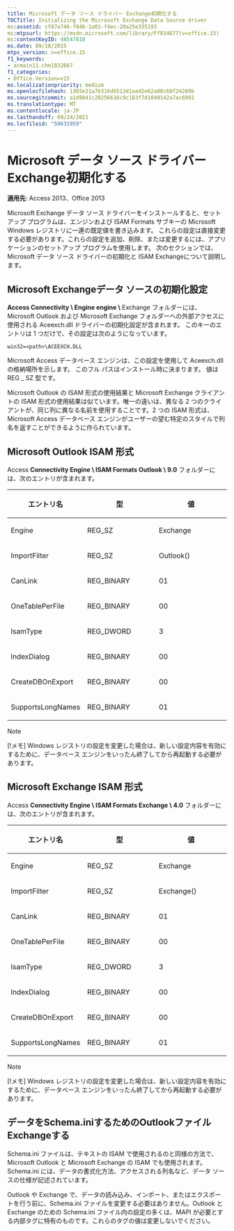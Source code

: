 ```yaml
---
title: Microsoft データ ソース ドライバー Exchange初期化する
TOCTitle: Initializing the Microsoft Exchange Data Source driver
ms:assetid: cf87a746-f846-1a01-f4ec-20a25e335193
ms:mtpsurl: https://msdn.microsoft.com/library/Ff834677(v=office.15)
ms:contentKeyID: 48547810
ms.date: 09/18/2015
mtps_version: v=office.15
f1_keywords:
- acmain11.chm1032667
f1_categories:
- Office.Version=v15
ms.localizationpriority: medium
ms.openlocfilehash: 1365e21a7b316d6513d1aad2e62a08c60f24289b
ms.sourcegitcommit: a1d9041c20256616c9c183f7d1049142a7ac6991
ms.translationtype: MT
ms.contentlocale: ja-JP
ms.lasthandoff: 09/24/2021
ms.locfileid: "59631959"
---
```

# <a name="initializing-the-microsoft-exchange-data-source-driver"></a>Microsoft データ ソース ドライバー Exchange初期化する

**適用先**: Access 2013、Office 2013

Microsoft Exchange データ ソース ドライバーをインストールすると、セットアップ プログラムは、エンジンおよび ISAM Formats サブキーの Microsoft Windows レジストリに一連の既定値を書き込みます。 これらの設定は直接変更する必要があります。これらの設定を追加、削除、または変更するには、アプリケーションのセットアップ プログラムを使用します。 次のセクションでは、Microsoft データ ソース ドライバーの初期化と ISAM Exchangeについて説明します。

## <a name="microsoft-exchange-data-source-initialization-settings"></a>Microsoft Exchangeデータ ソースの初期化設定

**Access Connectivity \\ Engine engine \\** Exchange フォルダーには、Microsoft Outlook および Microsoft Exchange フォルダーへの外部アクセスに使用される Aceexch.dll ドライバーの初期化設定が含まれます。 このキーのエントリは 1 つだけで、その設定は次のようになっています。

`win32=<path>\ACEEXCH.DLL`

Microsoft Access データベース エンジンは、この設定を使用して Aceexch.dll の格納場所を示します。 このフル パスはインストール時に決まります。 値は REG \_ SZ 型です。

Microsoft Outlook の ISAM 形式の使用結果と Microsoft Exchange クライアントの ISAM 形式の使用結果は似ています。唯一の違いは、異なる 2 つのクライアントが、同じ列に異なる名前を使用することです。2 つの ISAM 形式は、Microsoft Access データベース エンジンがユーザーの望む特定のスタイルで列名を返すことができるように作られています。

## <a name="microsoft-outlook-client-isam-formats"></a>Microsoft Outlook ISAM 形式

Access **Connectivity Engine \\ ISAM Formats Outlook \\ 9.0** フォルダーには、次のエントリが含まれます。

<table>
<colgroup>
<col style="width: 33%" />
<col style="width: 33%" />
<col style="width: 33%" />
</colgroup>
<thead>
<tr class="header">
<th><p>エントリ名</p></th>
<th><p>型</p></th>
<th><p>値</p></th>
</tr>
</thead>
<tbody>
<tr class="odd">
<td><p>Engine</p></td>
<td><p>REG_SZ</p></td>
<td><p>Exchange</p></td>
</tr>
<tr class="even">
<td><p>ImportFilter</p></td>
<td><p>REG_SZ</p></td>
<td><p>Outlook()</p></td>
</tr>
<tr class="odd">
<td><p>CanLink</p></td>
<td><p>REG_BINARY</p></td>
<td><p>01</p></td>
</tr>
<tr class="even">
<td><p>OneTablePerFile</p></td>
<td><p>REG_BINARY</p></td>
<td><p>00</p></td>
</tr>
<tr class="odd">
<td><p>IsamType</p></td>
<td><p>REG_DWORD</p></td>
<td><p>3</p></td>
</tr>
<tr class="even">
<td><p>IndexDialog</p></td>
<td><p>REG_BINARY</p></td>
<td><p>00</p></td>
</tr>
<tr class="odd">
<td><p>CreateDBOnExport</p></td>
<td><p>REG_BINARY</p></td>
<td><p>00</p></td>
</tr>
<tr class="even">
<td><p>SupportsLongNames</p></td>
<td><p>REG_BINARY</p></td>
<td><p>01</p></td>
</tr>
</tbody>
</table>



> [!NOTE]
> [!メモ] Windows レジストリの設定を変更した場合は、新しい設定内容を有効にするために、データベース エンジンをいったん終了してから再起動する必要があります。



## <a name="microsoft-exchange-client-isam-formats"></a>Microsoft Exchange ISAM 形式

Access **Connectivity Engine \\ ISAM Formats Exchange \\ 4.0** フォルダーには、次のエントリが含まれます。

<table>
<colgroup>
<col style="width: 33%" />
<col style="width: 33%" />
<col style="width: 33%" />
</colgroup>
<thead>
<tr class="header">
<th><p>エントリ名</p></th>
<th><p>型</p></th>
<th><p>値</p></th>
</tr>
</thead>
<tbody>
<tr class="odd">
<td><p>Engine</p></td>
<td><p>REG_SZ</p></td>
<td><p>Exchange</p></td>
</tr>
<tr class="even">
<td><p>ImportFilter</p></td>
<td><p>REG_SZ</p></td>
<td><p>Exchange()</p></td>
</tr>
<tr class="odd">
<td><p>CanLink</p></td>
<td><p>REG_BINARY</p></td>
<td><p>01</p></td>
</tr>
<tr class="even">
<td><p>OneTablePerFile</p></td>
<td><p>REG_BINARY</p></td>
<td><p>00</p></td>
</tr>
<tr class="odd">
<td><p>IsamType</p></td>
<td><p>REG_DWORD</p></td>
<td><p>3</p></td>
</tr>
<tr class="even">
<td><p>IndexDialog</p></td>
<td><p>REG_BINARY</p></td>
<td><p>00</p></td>
</tr>
<tr class="odd">
<td><p>CreateDBOnExport</p></td>
<td><p>REG_BINARY</p></td>
<td><p>00</p></td>
</tr>
<tr class="even">
<td><p>SupportsLongNames</p></td>
<td><p>REG_BINARY</p></td>
<td><p>01</p></td>
</tr>
</tbody>
</table>



> [!NOTE]
> [!メモ] Windows レジストリの設定を変更した場合は、新しい設定内容を有効にするために、データベース エンジンをいったん終了してから再起動する必要があります。



## <a name="customizing-the-schemaini-file-for-outlook-and-exchange-data"></a>データをSchema.iniするためのOutlookファイルExchangeする

Schema.ini ファイルは、テキストの ISAM で使用されるのと同様の方法で、Microsoft Outlook と Microsoft Exchange の ISAM でも使用されます。Schema.ini には、データの書式化方法、アクセスされる列名など、データ ソースの仕様が記述されています。

Outlook や Exchange で、データの読み込み、インポート、またはエクスポートを行う前に、Schema.ini ファイルを変更する必要はありません。Outlook と Exchange のための Schema.ini ファイル内の設定の多くは、MAPI が必要とする内部タグに特有のものです。これらのタグの値は変更しないでください。

